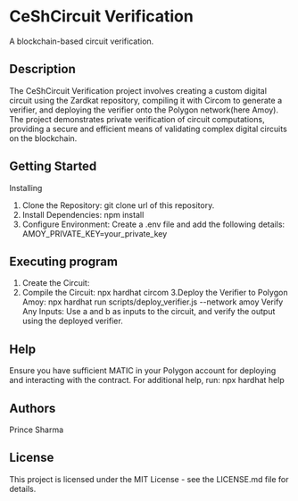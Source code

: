 # CeShCircuit Verification
A blockchain-based circuit verification.

## Description
The CeShCircuit Verification project involves creating a custom digital circuit using the Zardkat repository, compiling it with Circom to generate a verifier, and deploying the verifier onto the Polygon network(here Amoy). The project demonstrates private verification of circuit computations, providing a secure and efficient means of validating complex digital circuits on the blockchain.

## Getting Started
Installing
1. Clone the Repository:
git clone url of this repository.
2. Install Dependencies:
npm install
3. Configure Environment:
Create a .env file and add the following details:
AMOY_PRIVATE_KEY=your_private_key

## Executing program
1. Create the Circuit:
2. Compile the Circuit:
   npx hardhat circom
3.Deploy the Verifier to Polygon Amoy:
npx hardhat run scripts/deploy_verifier.js --network amoy
Verify Any Inputs:
Use a and b  as inputs to the circuit, and verify the output using the deployed verifier.

## Help
Ensure you have sufficient MATIC in your Polygon account for deploying and interacting with the contract. For additional help, run:
npx hardhat help
## Authors
Prince Sharma
## License
This project is licensed under the MIT License - see the LICENSE.md file for details.






